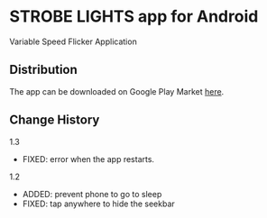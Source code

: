 # STROBE LIGHTS app for Android

Variable Speed Flicker Application

## Distribution
The app can be downloaded on Google Play Market [here](https://play.google.com/store/apps/details?id=com.ahmetkizilay.lights "Link").


## Change History
1.3  
- FIXED: error when the app restarts.

1.2  
- ADDED: prevent phone to go to sleep  
- FIXED: tap anywhere to hide the seekbar

